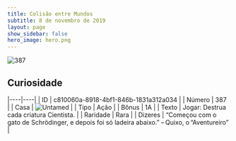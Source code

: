 ```yaml
---
title: Colisão entre Mundos
subtitle: 8 de novembro de 2019
layout: page
show_sidebar: false
hero_image: hero.png
---
```


![387](https://cdn.keyforgegame.com/media/card_front/pt/452_387_Q6Q7VG34P9GF_pt.png)

## Curiosidade

|----|----|
| ID | c810060a-8918-4bf1-846b-1831a312a034 |
| Número | 387 |
| Casa | ![Untamed](https://archonarcana.com/images/thumb/b/bd/Untamed.png/22px-Untamed.png "Indomados") |
| Tipo | Ação |
| Bônus | 1A |
| Texto | Jogar: Destrua cada criatura Cientista. |
| Raridade | Rara |
| Dizeres | “Começou com o gato de Schrödinger,  e depois foi só ladeira abaixo.”  – Quixo, o “Aventureiro” |
